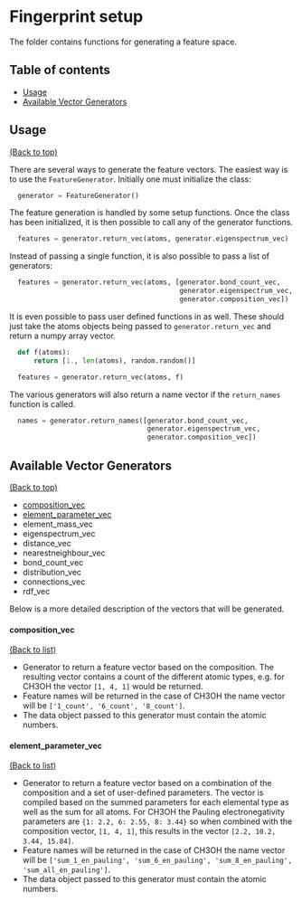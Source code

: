 # Fingerprint setup

The folder contains functions for generating a feature space.

## Table of contents

-   [Usage](#usage)
-   [Available Vector Generators](#available-vector-generators)

## Usage
[(Back to top)](#table-of-contents)

There are several ways to generate the feature vectors. The easiest way is to
use the `FeatureGenerator`. Initially one must initialize the class:

  ```python
    generator = FeatureGenerator()
  ```

The feature generation is handled by some setup functions. Once the class has
been initialized, it is then possible to call any of the generator functions.

  ```python
    features = generator.return_vec(atoms, generator.eigenspectrum_vec)
  ```

Instead of passing a single function, it is also possible to pass a list of
generators:

  ```python
    features = generator.return_vec(atoms, [generator.bond_count_vec,
                                            generator.eigenspectrum_vec,
                                            generator.composition_vec])
  ```

It is even possible to pass user defined functions in as well. These should
just take the atoms objects being passed to `generator.return_vec` and return a
numpy array vector.

  ```python
    def f(atoms):
        return [1., len(atoms), random.random()]

    features = generator.return_vec(atoms, f)
  ```

The various generators will also return a name vector if the `return_names`
function is called.

```python
  names = generator.return_names([generator.bond_count_vec,
                                  generator.eigenspectrum_vec,
                                  generator.composition_vec])
```

## Available Vector Generators
[(Back to top)](#table-of-contents)

-   [composition_vec](#composition_vec)
-   [element_parameter_vec](#element_parameter_vec)
-   element_mass_vec
-   eigenspectrum_vec
-   distance_vec
-   nearestneighbour_vec
-   bond_count_vec
-   distribution_vec
-   connections_vec
-   rdf_vec

Below is a more detailed description of the vectors that will be generated.

#### composition_vec
[(Back to list)](#available-vector-generators)

*   Generator to return a feature vector based on the composition. The
resulting vector contains a count of the different atomic types, e.g. for CH3OH
the vector `[1, 4, 1]` would be returned.
*   Feature names will be returned in the case of CH3OH the name vector will be
`['1_count', '6_count', '8_count']`.
*   The data object passed to this generator must contain the atomic numbers.

#### element_parameter_vec
[(Back to list)](#available-vector-generators)

*   Generator to return a feature vector based on a combination of the
composition and a set of user-defined parameters. The vector is compiled based
on the summed parameters for each elemental type as well as the sum for all
atoms. For CH3OH the Pauling electronegativity parameters are `{1: 2.2, 6: 2.55,
8: 3.44}` so when combined with the composition vector, `[1, 4, 1]`, this
results in the vector `[2.2, 10.2, 3.44, 15.84]`.
*   Feature names will be returned in the case of CH3OH the name vector will be
`['sum_1_en_pauling', 'sum_6_en_pauling', 'sum_8_en_pauling',
'sum_all_en_pauling']`.
*   The data object passed to this generator must contain the atomic numbers.
